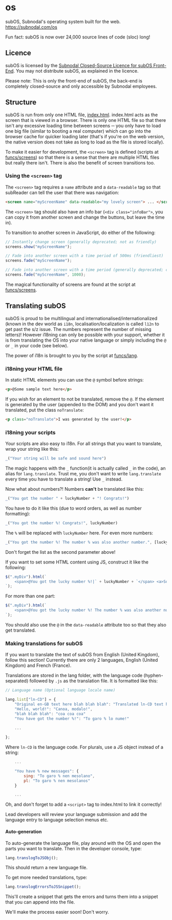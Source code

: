 # os
subOS, Subnodal's operating system built for the web. https://subnodal.com/os

Fun fact: subOS is now over 24,000 source lines of code (sloc) long!

## Licence
subOS is licensed by the [Subnodal Closed-Source Licence for subOS Front-End](LICENCE.md).
You may not distribute subOS, as explained in the licence.

Please note: This is only the front-end of subOS, the back-end is completely
closed-source and only accessible by Subnodal employees.

## Structure
subOS is run from only one HTML file, [index.html](https://github.com/Subnodal/os/blob/master/index.html).
index.html acts as the screen that is viewed in a browser. There is only one
HTML file so that there isn't any excessive loading time between screens ─
you only have to load one big file (similar to booting a real computer) which
can go into the browser cache for quicker loading later (that's if you're on
the web version, the native version does not take as long to load as the file
is stored locally).

To make it easier for development, the `<screen>` tag is defined (scripts at
[funcs/screens](https://github.com/Subnodal/os/tree/master/funcs/screens)) so
that there is a sense that there are multiple HTML files but really there
isn't. There is also the benefit of screen transitions too.

### Using the `<screen>` tag
The `<screen>` tag requires a `name` attribute and a `data-readable` tag so
that subReader can tell the user that there was navigation:

```html
<screen name="myScreenName" data-readable="my lovely screen"> ... </screen>
```

The `<screen>` tag should also have an info bar (`<div class="infoBar">`, you
can copy it from another screen and change the buttons, but leave the time in).

To transition to another screen in JavaScript, do either of the following:

```js
// Instantly change screen (generally deprecated; not as friendly)
screens.show("myScreenName");

// Fade into another screen with a time period of 500ms (friendliest)
screens.fade("myScreenName");

// Fade into another screen with a time period (generally deprecated; can be slow)
screens.fade("myScreenName", 1000);
```

The magical functionality of screens are found at the script at [funcs/screens](https://github.com/Subnodal/os/tree/master/funcs/screens).

## Translating subOS
subOS is proud to be multilingual and internationalised/internationalized
(known in the dev world as `i18n`, localisation/localization is called `l12n`
to get past the s/z issue. The numbers represent the number of missing
letters)! However i18ning can only be possible with your support, whether it is
from translating the OS into your native language or simply including the `@`
or `_` in your code (see below).

The power of i18n is brought to you by the script at [funcs/lang](https://github.com/Subnodal/os/tree/master/funcs/lang).

### i18ning your HTML file
In static HTML elements you can use the `@` symbol before strings:

```html
<p>@Some sample text here</p>
```

If you wish for an element to not be translated, remove the `@`. If the element
is generated by the user (appended to the DOM) and you don't want it
translated, put the class `noTranslate`:

```html
<p class="noTranslate">I was generated by the user!</p>
```

### i18ning your scripts
Your scripts are also easy to i18n. For all strings that you want to translate,
wrap your string like this:

```js
_("Your string will be safe and sound here")
```

The magic happens with the `_` function(it is actually called `_` in the
code), an alias for `lang.translate`. Trust me, you don't want to write
`lang.translate` every time you have to translate a string! Use `_` instead.

Now what about numbers?! Numbers **can't** be translated like this:

```js
_("You got the number " + luckyNumber + "! Congrats!")
```

You have to do it like this (due to word orders, as well as number formatting):

```js
_("You got the number %! Congrats!", luckyNumber)
```

The `%` will be replaced with `luckyNumber` here. For even more numbers:

```js
_("You got the number %! The number % was also another number.", [luckyNumber, otherNumber])
```

Don't forget the list as the second parameter above!

If you want to set some HTML content using JS, construct it like the following:

```js
$(".myDiv").html(`
    <span>@You got the lucky number %!|` + luckyNumber + `</span> <a>Something else</a>
`);
```

For more than one part:

```js
$(".myDiv").html(`
    <span>@You got the lucky number %! The number % was also another number.|` + luckyNumber + `,` + otherNumber + `</span> <a>Something else entirely</a>
`);
```

You should also use the `@` in the `data-readable` attribute too so that they
also get translated.

### Making translations for subOS
If you want to translate the text of subOS from English (United Kingdom),
follow this section! Currently there are only 2 languages, English (United
Kingdom) and French (France).

Translations are stored in the lang folder, with the language code
(hyphen-separated) followed by `.js` as the translation file. It is formatted
like this:

```js
// Language name (Optional language locale name)

lang.list["ln-CD"] = {
    "Original en-GB text here blah blah blah": "Translated ln-CD text here blah blah blah",
    "Hello, world!": "Canoa, modalo!",
    "blah blah blah": "coa coa coa"
    "You have got the number %!": "To garo % lo nume!"
    
    ...

};
```

Where `ln-CD` is the language code. For plurals, use a JS object instead of a
string:

```js
    ...

    "You have % new messages": {
        sing: "To garo % nen mesolano",
        pl: "To garo % nen mesolanos"
    }

    ...
```

Oh, and don't forget to add a `<script>` tag to index.html to link it correctly!

Lead developers will review your language submission and add the language entry
to language selection menus etc.

#### Auto-generation
To auto-generate the language file, play around with the OS and open the parts
you want to translate. Then in the developer console, type:

```js
lang.translogToJSObj();
```

This should return a new language file.

To get more needed translations, type:

```js
lang.translogErrorsToJSSnippet();
```

This'll create a snippet that gets the errors and turns them into a snippet
that you can append into the file.

We'll make the process easier soon! Don't worry.